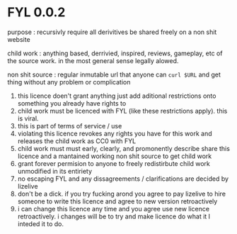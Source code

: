 # FYL 0.0.2

purpose
: recursivly require all derivitives be shared freely on a non shit website

child work
: anything based, derrivied, inspired, reviews, gameplay, etc of the source work. in the most general sense legally alowed.

non shit source
: regular inmutable url that anyone can `curl $URL` and get thing without any problem or complication


1. this licence doen't grant anything just add aditional restrictions onto something you already have rights to
2. child work must be licenced with FYL (like these restrictions apply). this is viral.
3. this is part of terms of service / use
4. violating this licence revokes any rights you have for this work and releases the child work as CC0 with FYL
5. child work must must early, clearly, and promonently describe share this licence and a mantained working non shit source to get child work
6. grant forever permision to anyone to freely redistirbute child work unmodified in its entiriety
7. no escaping FYL and any dissagreements / clarifications are decided by lizelive
8. don't be a dick. if you try fucking arond you agree to pay lizelive to hire someone to write this licence and agree to new version retroactively
9. i can change this licence any time and you agree use new licence retroactively. i changes will be to try and make licence do what it I inteded it to do.
